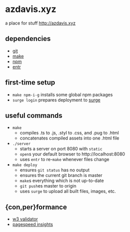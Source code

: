 # azdavis.xyz

a place for stuff http://azdavis.xyz

## dependencies

- [git][git]
- [make][mak]
- [npm][npm]
- [entr][ent]

## first-time setup

- `make npm-i-g` installs some global npm packages
- `surge login` prepares deployment to [surge][sur]

## useful commands

- `make`
    - compiles .ts to .js, .styl to .css, and .pug to .html
    - concatenates compiled assets into one .html file
- `./server`
    - starts a server on port 8080 with `static`
    - `open`s your default browser to http://localhost:8080
    - uses `entr` to re-`make` whenever files change
- `make deploy`
    - ensures `git status` has no output
    - ensures the current git branch is master
    - `make`s everything which is not up-to-date
    - `git push`es master to origin
    - uses `surge` to upload all built files, images, etc.

## {con,per}formance

- [w3 validator][w3v]
- [pagespeed insights][pag]

[git]: https://git-scm.com
[mak]: https://www.gnu.org/software/make
[npm]: https://www.npmjs.com
[ent]: http://entrproject.org
[sur]: https://surge.sh
[w3v]: https://validator.w3.org/nu/?doc=http://azdavis.xyz
[pag]: https://developers.google.com/speed/pagespeed/insights/?url=http://azdavis.xyz
